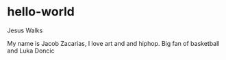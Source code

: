 # hello-world
Jesus Walks

My name is Jacob Zacarias, I love art and and hiphop. Big fan of basketball and Luka Doncic
